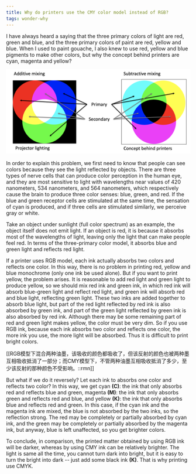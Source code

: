 ```yaml
---
title: Why do printers use the CMY color model instead of RGB?
tags: wonder-why
---
```


I have always heard a saying that the three primary colors of light are red, green and blue, and the three primary colors of paint are red, yellow and blue. When I used to paint gouache, I also knew to use red, yellow and blue pigments to make other colors, but why the concept behind printers are cyan, magenta and yellow?

![cmy](../assets/inserts/230302cmy.png)

In order to explain this problem, we first need to know that people can see colors because they see the light reflected by objects. There are three types of nerve cells that can produce color perception in the human eye, and they are most sensitive to light with wavelengths near values of 420 nanometers, 534 nanometers, and 564 nanometers, which respectively cause the brain to produce three color senses: blue, green, and red. If the blue and green receptor cells are stimulated at the same time, the sensation of cyan is produced, and if three cells are stimulated similarly, we perceive gray or white.

Take an object under sunlight (full color spectrum) as an example, the object itself does not emit light. If an object is red, it is because it absorbs most of the wavelengths of light, leaving only the light that can make people feel red. In terms of the three-primary color model, it absorbs blue and green light and reflects red light.

If a printer uses RGB model, each ink actually absorbs two colors and reflects one color. In this way, there is no problem in printing red, yellow and blue monochrome (only one ink be used alone). But if you want to print yellow, the problem arises. It is reasonable to add red light and green light to produce yellow, so we should mix red ink and green ink, in which red ink will absorb blue-green light and reflect red light, and green ink will absorb red and blue light, reflecting green light. These two inks are added together to absorb blue light, but part of the red light reflected by red ink is also absorbed by green ink, and part of the green light reflected by green ink is also absorbed by red ink. Although there may be some remaining part of red and green light makes yellow, the color must be very dim. So if you use RGB ink, because each ink absorbs two color and reflects one color, the more ink you use, the more light will be absorbed. Thus it is difficult to print bright colors.

[[RGB模型下混合两种油墨，该吸收的颜色都吸收了，但该反射的颜色也被两种墨互相吸收抵消了一部分；而CMY模型下，不管两种油墨互相吸收抵消了多少，至少该反射的那种颜色不受影响。::rmn]]

But what if we do it reversely? Let each ink to absorbs one color and reflects two color? In this way, we get cyan **(C)**: the ink that only absorbs red and reflects blue and green, magenta **(M)**: the ink that only absorbs green and reflects red and blue, and yellow **(K)**: the ink that only absorbs blue and reflects red and green. In this case, if the cyan ink and the magenta ink are mixed, the blue is not absorbed by the two inks, so the reflection strong. The red may be completely or partially absorbed by cyan ink, and the green may be completely or partially absorbed by the magenta ink, but anyway, blue is left unaffected, so you get brighter colors.

To conclude, in comparison, the printed matter obtained by using RGB ink will be darker, whereas by using CMY ink can be relatively brighter. The light is same all the time, you cannot turn dark into bright, but it is easy to turn the bright into dark -- just add some black ink **(K)**. That is why printing use CMYK.